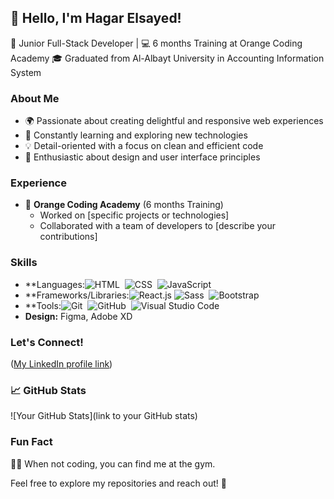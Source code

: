 ## 👋 Hello, I'm Hagar Elsayed!

🚀 Junior Full-Stack Developer | 💻 6 months Training at Orange Coding Academy 
🎓 Graduated from Al-Albayt University in Accounting Information System

### About Me

- 🌍 Passionate about creating delightful and responsive web experiences
- 🤖 Constantly learning and exploring new technologies
- 💡 Detail-oriented with a focus on clean and efficient code
- 🎨 Enthusiastic about design and user interface principles

### Experience

- 💼 **Orange Coding Academy** (6 months Training)
  - Worked on [specific projects or technologies]
  - Collaborated with a team of developers to [describe your contributions]

### Skills

- **Languages:![HTML](https://img.shields.io/badge/-HTML-05122A?style=flat&logo=HTML5)&nbsp;
![CSS](https://img.shields.io/badge/-CSS-05122A?style=flat&logo=CSS3&logoColor=1572B6)&nbsp;
![JavaScript](https://img.shields.io/badge/-JavaScript-05122A?style=flat&logo=javascript)&nbsp;
- **Frameworks/Libraries:![React.js](https://img.shields.io/badge/-React-05122A?style=flat&logo=react)
  ![Sass](https://img.shields.io/badge/-Sass-05122A?style=flat&logo=sass)&nbsp;
  ![Bootstrap](https://img.shields.io/badge/-Bootstrap-05122A?style=flat&logo=bootstrap&logoColor=563D7C)&nbsp;
- **Tools:![Git](https://img.shields.io/badge/-Git-05122A?style=flat&logo=git)&nbsp;
![GitHub](https://img.shields.io/badge/-GitHub-05122A?style=flat&logo=github)&nbsp;
![Visual Studio Code](https://img.shields.io/badge/-Visual%20Studio%20Code-05122A?style=flat&logo=visual-studio-code&logoColor=007ACC)&nbsp;
- **Design:** Figma, Adobe XD

### Let's Connect!

([My LinkedIn profile link](https://www.linkedin.com/in/muhammad-shurrab-a63b3b234/))

### 📈 GitHub Stats

![Your GitHub Stats](link to your GitHub stats)

### Fun Fact

💪💪 When not coding, you can find me at the gym.

Feel free to explore my repositories and reach out! 🚀
